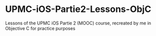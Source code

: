 # UPMC-iOS-Partie2-Lessons-ObjC
Lessons of the UPMC iOS Partie 2 (MOOC) course, recreated by me in Objective C for practice purposes

